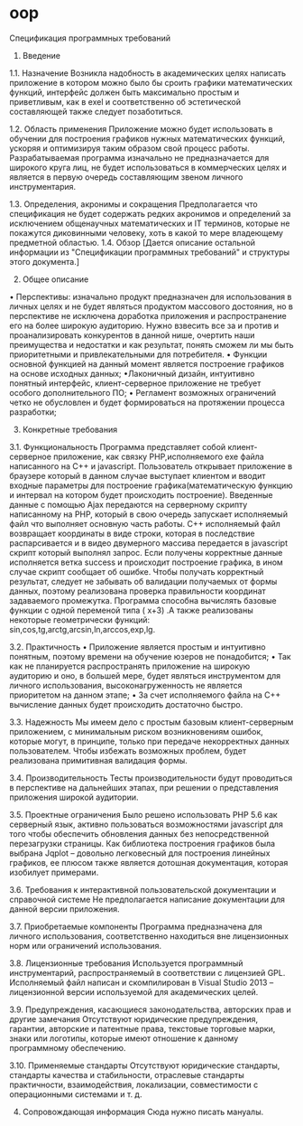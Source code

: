 # oop
Спецификация программных требований 

1.	Введение

1.1.	Назначение
Возникла надобность в академических целях написать приложение в котором можно было бы сроить графики математических функций, интерфейс должен быть максимально простым и приветливым, как в exel и соответственно об эстетической составляющей также следует позаботиться.

1.2.	Область применения
Приложение можно будет использовать в обучении для построения графиков нужных математических функций, ускоряя и оптимизируя таким образом свой процесс работы. Разрабатываемая программа изначально не предназначается для широкого круга лиц, не будет использоваться в коммерческих целях и является в первую очередь составляющим звеном личного инструментария.

1.3.	Определения, акронимы и сокращения
Предполагается что спецификация не будет содержать редких акронимов и определений за исключением общенаучных математических и IT терминов, которые не покажутся диковинными человеку, хоть в какой то мере владеющему предметной областью. 
1.4.	Обзор
[Дается описание остальной информации из "Спецификации программных требований" и структуры этого документа.]

2.	Общее описание

• Перспективы: изначально продукт предназначен для использования в личных целях и не будет являться продуктом массового достояния, но в перспективе не исключена доработка приложения и распространение его на более широкую аудиторию. Нужно взвесить все за и против и проанализировать конкурентов в данной нише, очертить наши преимущества и недостатки и как результат, понять сможем ли мы быть приоритетными и привлекательными для потребителя. 
• Функции основной функцией на данный момент является построение графиков на основе исходных данных;
•Лаконичный дизайн, интуитивно понятный интерфейс, клиент-серверное приложение не требует особого дополнительного ПО;
• Регламент возможных ограничений четко не обусловлен и будет формироваться на протяжении процесса разработки;

3.	Конкретные требования 

3.1.	Функциональность 
Программа представляет собой клиент-серверное приложение, как связку PHP,исполняемого exe файла написанного на С++  и javascript. 
Пользователь открывает приложение в браузере который в данном случае выступает клиентом и вводит входные параметры для построение графика(математическую функцию и интервал на котором будет происходить построение). Введенные данные с помощью Ajax передаются на серверному скрипту написанному на PHP, который в свою очередь запускает исполняемый файл что выполняет основную часть работы. С++ исполняемый файл возвращает координаты в виде строки, которая в последствие распарсивается и в видео двумерного массива передается  в javascript скрипт который выполнял запрос. Если получены корректные данные исполняется ветка success и происходит построение графика, в ином случае скрипт сообщает об ошибке. 
Чтобы получать корректный результат, следует не забывать об валидации получаемых от формы данных, поэтому реализована проверка правильности координат задаваемого промежутка.
Программа способна вычислять базовые функции с одной переменой типа ( x+3) .А также реализованы некоторые геометрически функций: sin,cos,tg,arctg,arcsin,ln,arccos,exp,lg.
 
3.2.	Практичность 
• Приложение является простым и интуитивно понятным, поэтому времени на обучение юзеров не понадобится;
• Так как не планируется распространять приложение на широкую аудиторию и оно, в большей мере, будет являться инструментом для личного использования, высоконагруженность не является приоритетом на данном этапе;
• За счет исполняемого файла на С++  вычисление данных будет происходить достаточно быстро.

3.3.	Надежность
Мы имеем дело с простым базовым клиент-серверным приложением, с минимальным риском возникновениям ошибок, которые могут, в принципе, только при передаче некорректных данных пользователем. Чтобы избежать возможных проблем, будет реализована примитивная валидация формы.

3.4.	Производительность
Тесты производительности будут проводиться в перспективе на дальнейших этапах, при решении о представления приложения широкой аудитории.

3.5.	Проектные ограничения
Было решено использовать PHP 5.6 как серверный язык, активно пользоваться возможностями javascript для того чтобы обеспечить обновления данных без непосредственной перезагрузки страницы. Как библиотека построения графиков была выбрана Jqplot – довольно легковесный для построения линейных графиков, ее плюсом также является дотошная документация, которая изобилует примерами. 

3.6.	Требования к интерактивной пользовательской документации и справочной системе
Не предполагается написание документации для данной версии приложения.

3.7.	Приобретаемые компоненты
Программа предназначена для личного использования, соответственно находиться вне лицензионных норм или ограничений использования.

3.8.	Лицензионные требования
Используется программный инструментарий, распространяемый в соответствии с лицензией GPL. Исполняемый файл написан и скомпилирован в Visual Studio 2013 – лицензионной версии используемой для академических целей.

3.9.	Предупреждения, касающиеся законодательства, авторских прав и другие замечания
Отсутствуют юридические предупреждения, гарантии, авторские и патентные права, текстовые торговые марки, знаки или логотипы, которые имеют отношение к данному программному обеспечению.

3.10.	Применяемые стандарты
Отсутствуют юридические стандарты, стандарты качества и стабильности, отраслевые стандарты практичности, взаимодействия, локализации, совместимости с операционными системами и т. д.

4.	Сопровождающая информация
Сюда нужно писать мануалы.

